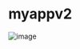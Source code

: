 # myappv2

![image](https://github.com/BeingCyborg/OSTAD/assets/62154398/6d3bd715-833b-4ca1-9c2f-3eb63afa2d3e)
<!-- ![Screenshot_1686434100](https://github.com/BeingCyborg/OSTAD/assets/62154398/e0894977-39d9-45de-98fd-283a44391b36)
![Screenshot_1686434108](https://github.com/BeingCyborg/OSTAD/assets/62154398/f9a7341d-7e09-43cd-a2c3-f266e23b594b)
![Screenshot_1686434096](https://github.com/BeingCyborg/OSTAD/assets/62154398/0f7ff7ed-334a-4902-9535-4f38ec168ac5) -->
